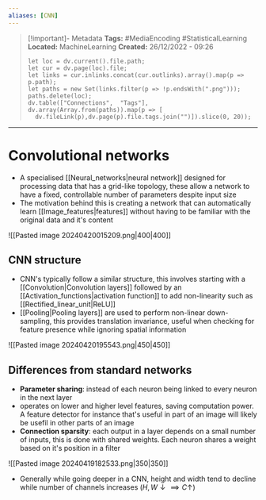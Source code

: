 ```yaml
---
aliases: [CNN]
---
```


> [!important]- Metadata
> **Tags:** #MediaEncoding #StatisticalLearning
> **Located:** MachineLearning
> **Created:** 26/12/2022 - 09:26
> ```dataviewjs
>let loc = dv.current().file.path;
>let cur = dv.page(loc).file;
>let links = cur.inlinks.concat(cur.outlinks).array().map(p => p.path);
>let paths = new Set(links.filter(p => !p.endsWith(".png")));
>paths.delete(loc);
>dv.table(["Connections",  "Tags"], dv.array(Array.from(paths)).map(p => [
>   dv.fileLink(p),dv.page(p).file.tags.join("")]).slice(0, 20));
> ```

___
# Convolutional networks
- A  specialised [[Neural_networks|neural network]] designed for processing data that has a grid-like topology, these allow a network to have a fixed, controllable number of parameters despite input size
- The motivation behind this is creating a network that can automatically learn [[Image_features|features]] without having to be familiar with the original data and it's content

![[Pasted image 20240420015209.png|400|400]]



## CNN structure 
- CNN's typically follow a similar structure, this involves starting with a [[Convolution|Convolution layers]] followed by an [[Activation_functions|activation function]] to add non-linearity such as [[Rectified_linear_unit|ReLU]]
- [[Pooling|Pooling layers]] are used to perform non-linear down-sampling, this provides translation invariance, useful when checking for feature presence while ignoring spatial information 

![[Pasted image 20240420195543.png|450|450]]

## Differences from standard networks
- **Parameter sharing**: instead of each neuron being linked to every neuron in the next layer
- operates on lower and higher level features, saving computation power. A feature detector for instance that's useful in part of an image will likely be usefil in other parts of an image
- **Connection sparsity**: each output in a layer depends on a small number of inputs, this is done with shared weights. Each neuron shares a weight based on it's position in a filter 


![[Pasted image 20240419182533.png|350|350]]
- Generally while going deeper in a CNN, height and width tend to decline while number of channels increases ($H,W \downarrow  \implies C\uparrow$)
